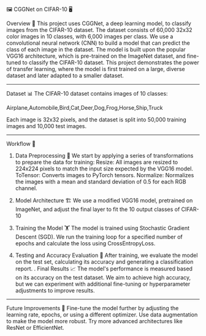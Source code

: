 🖼️ CGGNet on CIFAR-10 🖥️

Overview 🌟
This project uses CGGNet, a deep learning model, to classify images from the CIFAR-10 dataset. The dataset consists of 60,000 32x32 color images in 10 classes, with 6,000 images per class. We use a convolutional neural network (CNN) to build a model that can predict the class of each image in the dataset.
The model is built upon the popular VGG16 architecture, which is pre-trained on the ImageNet dataset, and fine-tuned to classify the CIFAR-10 dataset. This project demonstrates the power of transfer learning, where the model is first trained on a large, diverse dataset and later adapted to a smaller dataset.

-----------------------------
Dataset 📊
The CIFAR-10 dataset contains images of 10 classes:

Airplane,Automobile,Bird,Cat,Deer,Dog,Frog,Horse,Ship,Truck

Each image is 32x32 pixels, and the dataset is split into 50,000 training images and 10,000 test images.

-----------------------------------
Workflow 🔄

1. Data Preprocessing 🔧
We start by applying a series of transformations to prepare the data for training:
Resize: All images are resized to 224x224 pixels to match the input size expected by the VGG16 model.
ToTensor: Converts images to PyTorch tensors.
Normalize: Normalizes the images with a mean and standard deviation of 0.5 for each RGB channel.

2. Model Architecture 🏗️
We use a modified VGG16 model, pretrained on ImageNet, and adjust the final layer to fit the 10 output classes of CIFAR-10
3. Training the Model 🏋️
The model is trained using Stochastic Gradient Descent (SGD). We run the training loop for a specified number of epochs and calculate the loss using CrossEntropyLoss.
4. Testing and Accuracy Evaluation 🎯
After training, we evaluate the model on the test set, calculating its accuracy and generating a classification report.
. Final Results 📈
The model's performance is measured based on its accuracy on the test dataset. We aim to achieve high accuracy, but we can experiment with additional fine-tuning or hyperparameter adjustments to improve results.
---------------------------
Future Improvements 🚀
Fine-tune the model further by adjusting the learning rate, epochs, or using a different optimizer.
Use data augmentation to make the model more robust.
Try more advanced architectures like ResNet or EfficientNet.
